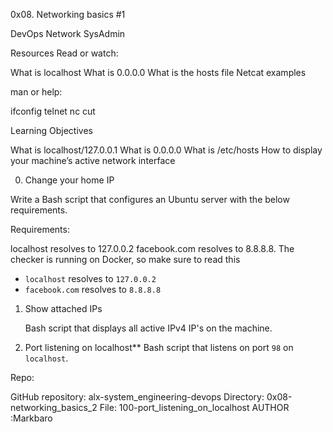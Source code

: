 0x08. Networking basics #1

DevOps Network SysAdmin

Resources
Read or watch:

What is localhost
What is 0.0.0.0
What is the hosts file
Netcat examples

man or help:

ifconfig
telnet
nc
cut

Learning Objectives

  What is localhost/127.0.0.1
  What is 0.0.0.0
  What is /etc/hosts
  How to display your machine’s active network interface


0. Change your home IP

Write a Bash script that configures an Ubuntu server with the below requirements.

Requirements:

localhost resolves to 127.0.0.2
facebook.com resolves to 8.8.8.8.
The checker is running on Docker, so make sure to read this
  * `localhost` resolves to `127.0.0.2`
  * `facebook.com` resolves to `8.8.8.8`

1. Show attached IPs

   Bash script that displays all active IPv4 IP's on the machine.

2. Port listening on localhost**
   Bash script that listens on port `98` on `localhost`.

Repo:

GitHub repository: alx-system_engineering-devops
Directory: 0x08-networking_basics_2
File: 100-port_listening_on_localhost
AUTHOR :Markbaro  <github>
